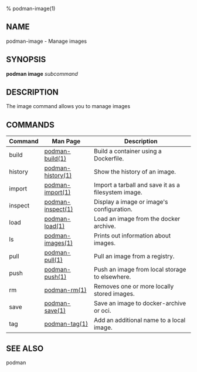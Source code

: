 % podman-image(1)

## NAME
podman\-image - Manage images

## SYNOPSIS
**podman image** *subcommand*

## DESCRIPTION
The image command allows you to manage images

## COMMANDS

| Command  | Man Page                                  | Description                                                                    |
| -------- | ----------------------------------------- | ------------------------------------------------------------------------------ |
| build    | [podman-build(1)](podman-build.1.md)      | Build a container using a Dockerfile.                                          |
| history  | [podman-history(1)](podman-history.1.md)  | Show the history of an image.                                                  |
| import   | [podman-import(1)](podman-import.1.md)    | Import a tarball and save it as a filesystem image.                            |
| inspect  | [podman-inspect(1)](podman-inspect.1.md)  | Display a image or image's configuration.                                      |
| load     | [podman-load(1)](podman-load.1.md)        | Load an image from the docker archive.                                         |
| ls       | [podman-images(1)](podman-images.1.md)    | Prints out information about images.                                           |
| pull     | [podman-pull(1)](podman-pull.1.md)        | Pull an image from a registry.                                                 |
| push     | [podman-push(1)](podman-push.1.md)        | Push an image from local storage to elsewhere.                                 |
| rm       | [podman-rm(1)](podman-rmi.1.md)           | Removes one or more locally stored images.                                     |
| save     | [podman-save(1)](podman-save.1.md)        | Save an image to docker-archive or oci.                                        |
| tag      | [podman-tag(1)](podman-tag.1.md)          | Add an additional name to a local image.                                       |

## SEE ALSO
podman
